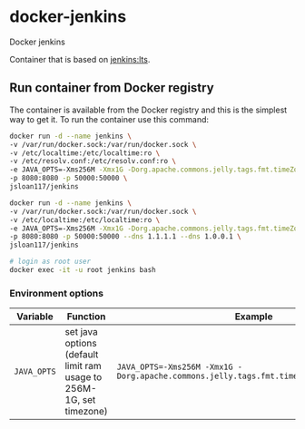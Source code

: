 # docker-jenkins

Docker jenkins

Container that is based on [jenkins:lts](https://hub.docker.com/r/jenkins/jenkins).

## Run container from Docker registry

The container is available from the Docker registry and this is the simplest way to get it.
To run the container use this command:

```bash
docker run -d --name jenkins \
-v /var/run/docker.sock:/var/run/docker.sock \
-v /etc/localtime:/etc/localtime:ro \
-v /etc/resolv.conf:/etc/resolv.conf:ro \
-e JAVA_OPTS=-Xms256M -Xmx1G -Dorg.apache.commons.jelly.tags.fmt.timeZone=America/Chicago \
-p 8080:8080 -p 50000:50000 \
jsloan117/jenkins
```

```bash
docker run -d --name jenkins \
-v /var/run/docker.sock:/var/run/docker.sock \
-v /etc/localtime:/etc/localtime:ro \
-e JAVA_OPTS=-Xms256M -Xmx1G -Dorg.apache.commons.jelly.tags.fmt.timeZone=America/Chicago \
-p 8080:8080 -p 50000:50000 --dns 1.1.1.1 --dns 1.0.0.1 \
jsloan117/jenkins
```

```bash
# login as root user
docker exec -it -u root jenkins bash
```

### Environment options

| Variable | Function | Example |
|----------|----------|-------|
| `JAVA_OPTS` | set java options (default limit ram usage to 256M-1G, set timezone)| `JAVA_OPTS=-Xms256M -Xmx1G -Dorg.apache.commons.jelly.tags.fmt.timeZone=America/Chicago` |
